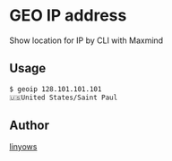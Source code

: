 GEO IP address
==

Show location for IP by CLI with Maxmind

Usage
--

```sh
$ geoip 128.101.101.101
🇺🇸United States/Saint Paul
```

Author
--

[linyows](https://github.com/linyows)
